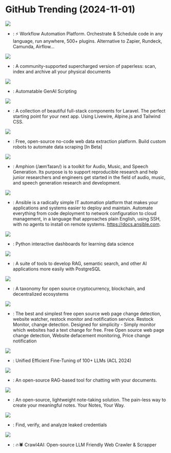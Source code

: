 # GitHub Trending (2024-11-01)

![](https://img.shields.io/badge/Java-New%20141-green?style=flat-square&logo=appveyor)
- [](https://github.comundefined): ⚡ Workflow Automation Platform. Orchestrate & Schedule code in any language, run anywhere, 500+ plugins. Alternative to Zapier, Rundeck, Camunda, Airflow...

![](https://img.shields.io/badge/Python-New%20135-green?style=flat-square&logo=appveyor)
- [](https://github.comundefined): A community-supported supercharged version of paperless: scan, index and archive all your physical documents

![](https://img.shields.io/badge/TypeScript-New%2083-green?style=flat-square&logo=appveyor)
- [](https://github.comundefined): Automatable GenAI Scripting

![](https://img.shields.io/badge/PHP-New%2033-green?style=flat-square&logo=appveyor)
- [](https://github.comundefined): A collection of beautiful full-stack components for Laravel. The perfect starting point for your next app. Using Livewire, Alpine.js and Tailwind CSS.

![](https://img.shields.io/badge/TypeScript-New%20451-green?style=flat-square&logo=appveyor)
- [](https://github.comundefined): Free, open-source no-code web data extraction platform. Build custom robots to automate data scraping [In Beta]

![](https://img.shields.io/badge/Jupyter%20Notebook-New%20273-green?style=flat-square&logo=appveyor)
- [](https://github.comundefined): Amphion (/æmˈfaɪən/) is a toolkit for Audio, Music, and Speech Generation. Its purpose is to support reproducible research and help junior researchers and engineers get started in the field of audio, music, and speech generation research and development.

![](https://img.shields.io/badge/Python-New%2016-green?style=flat-square&logo=appveyor)
- [](https://github.comundefined): Ansible is a radically simple IT automation platform that makes your applications and systems easier to deploy and maintain. Automate everything from code deployment to network configuration to cloud management, in a language that approaches plain English, using SSH, with no agents to install on remote systems. https://docs.ansible.com.

![](https://img.shields.io/badge/Jupyter%20Notebook-New%2024-green?style=flat-square&logo=appveyor)
- [](https://github.comundefined): Python interactive dashboards for learning data science

![](https://img.shields.io/badge/Python-New%20121-green?style=flat-square&logo=appveyor)
- [](https://github.comundefined): A suite of tools to develop RAG, semantic search, and other AI applications more easily with PostgreSQL

![](https://img.shields.io/badge/Rust-New%208-green?style=flat-square&logo=appveyor)
- [](https://github.comundefined): A taxonomy for open source cryptocurrency, blockchain, and decentralized ecosystems

![](https://img.shields.io/badge/Python-New%20133-green?style=flat-square&logo=appveyor)
- [](https://github.comundefined): The best and simplest free open source web page change detection, website watcher, restock monitor and notification service. Restock Monitor, change detection. Designed for simplicity - Simply monitor which websites had a text change for free. Free Open source web page change detection, Website defacement monitoring, Price change notification

![](https://img.shields.io/badge/Python-New%2093-green?style=flat-square&logo=appveyor)
- [](https://github.comundefined): Unified Efficient Fine-Tuning of 100+ LLMs (ACL 2024)

![](https://img.shields.io/badge/Python-New%20155-green?style=flat-square&logo=appveyor)
- [](https://github.comundefined): An open-source RAG-based tool for chatting with your documents.

![](https://img.shields.io/badge/Go-New%20286-green?style=flat-square&logo=appveyor)
- [](https://github.comundefined): An open-source, lightweight note-taking solution. The pain-less way to create your meaningful notes. Your Notes, Your Way.

![](https://img.shields.io/badge/Go-New%20202-green?style=flat-square&logo=appveyor)
- [](https://github.comundefined): Find, verify, and analyze leaked credentials

![](https://img.shields.io/badge/Python-New%20108-green?style=flat-square&logo=appveyor)
- [](https://github.comundefined): 🔥🕷️ Crawl4AI: Open-source LLM Friendly Web Crawler & Scrapper

